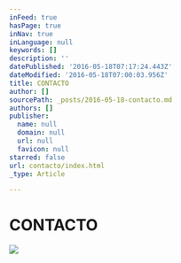 ```yaml
---
inFeed: true
hasPage: true
inNav: true
inLanguage: null
keywords: []
description: ''
datePublished: '2016-05-18T07:17:24.443Z'
dateModified: '2016-05-18T07:00:03.956Z'
title: CONTACTO
author: []
sourcePath: _posts/2016-05-18-contacto.md
authors: []
publisher:
  name: null
  domain: null
  url: null
  favicon: null
starred: false
url: contacto/index.html
_type: Article

---
```

# CONTACTO
![](https://the-grid-user-content.s3-us-west-2.amazonaws.com/252da67a-e016-49fb-a3d1-2bf15f83057e.jpg)